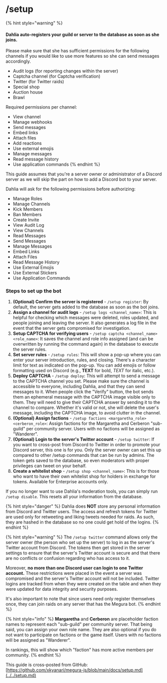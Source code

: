 # /setup

{% hint style="warning" %}
#### Dahlia auto-registers your guild or server to the database as soon as she joins.

Please make sure that she has sufficient permissions for the following channels if you would like to use more features so she can send messages accordingly.

* Audit logs (for reporting changes within the server)
* Captcha channel (for Captcha verification)
* Twitter (for Twitter raids)
* Special shop
* Auction house
* Brawl

Required permissions per channel:

* View channel
* Manage webhooks
* Send messages
* Embed links
* Attach files
* Add reactions
* Use external emojis
* Manage messages
* Read message history
* Use application commands
{% endhint %}

This guide assumes that you're a server owner or administrator of a Discord server as we will skip the part on how to add a Discord bot to your server.

Dahlia will ask for the following permissions before authorizing:

* Manage Roles
* Manage Channels
* Kick Members
* Ban Members
* Create Invite
* View Audit Log
* View Channels
* Read Messages
* Send Messages
* Manage Messages
* Embed Links
* Attach Files
* Read Message History
* Use External Emojis
* Use External Stickers
* Use Application Commands

### Steps to set up the bot

1. **(Optional) Confirm the server is registered** - `/setup register`: By default, the server gets added to the database as soon as the bot joins.
2. **Assign a channel for audit logs** - `/setup logs <channel_name>`: This is helpful for checking which messages were deleted, roles updated, and people joining and leaving the server. It also generates a log file in the event that the server gets compromised for investigation.
3. **Setup CAPTCHA for verifying users** - `/setup captcha <channel_name> <role_name>`: It saves the channel and role info assigned (and can be overwritten by running the command again) in the database to execute the server rules.
4. **Set server rules** - `/setup rules`: This will show a pop-up where you can enter your server introduction, rules, and closing. There's a character limit for text as indicated on the pop-up. You can add emojis or follow formatting used on Discord (e.g., **TEXT** for bold, _TEXT_ for italic, etc.).
5. **Deploy CAPTCHA** - `/setup deploy`: This will attempt to send a message to the CAPTCHA channel you set. Please make sure the channel is accessible to everyone, including Dahlia, and that they can send messages to it. When people click the "Verify" button, the bot sends them an ephemeral message with the CAPTCHA image visible only to them. They will need to give their CAPTCHA answer by sending it to the channel to compare. Whether it's valid or not, she will delete the user's message, including the CAPTCHA image, to avoid clutter in the channel.
6. **(Optional) Assign factions** - `/setup factions <margaretha_role> <cerberon_role>`: Assign factions for the Margaretha and Cerberon "sub-guild" per community server. Users with no factions will be assigned as "Wanderer".
7. **(Optional) Login to the server's Twitter account** - `/setup twitter`: If you want to cross-post from Discord to Twitter in order to promote your Discord server, this one is for you. Only the server owner can set this up compared to other /setup commands that can be run by admins. The token gets saved to the database, so even moderators with proper privileges can tweet on your behalf.
8. **Create a whitelist shop** - `/setup shop <channel_name>`: This is for those who want to have their own whitelist shop for holders in exchange for tokens. Available for Enterprise accounts only.

If you no longer want to use Dahlia's moderation tools, you can simply run `/setup disable`. This resets all your information from the database.

{% hint style="danger" %}
Dahlia does **NOT** store any personal information from Discord and Twitter users. The access and refresh tokens for Twitter are used only for retweeting and liking tweets needed for raids. As such, they are hashed in the database so no one could get hold of the logins.
{% endhint %}

{% hint style="warning" %}
The `/setup twitter` command allows only the server owner (the person who set up the server) to log in as the server's Twitter account from Discord. The tokens then get stored in the server settings to ensure that the server's Twitter account is secure and that there are no conflicts or confusion regarding who has access to it.

Moreover, **no more than one Discord user can login to one Twitter account.** These restrictions were placed in the event a server was compromised and the server's Twitter account will not be included. Twitter logins are tracked from when they were created on the table and when they were updated for data integrity and security purposes.

It's also important to note that since users need only register themselves once, they can join raids on any server that has the Megura bot.
{% endhint %}

{% hint style="info" %}
**Margaretha** and **Cerberon** are placeholder faction names to represent each "sub-guild" per community server. That being said, you can assign your own role name. They are also optional if you do not want to participate on factions or the game itself. Users with no factions will be assigned as "Wanderer".

In rankings, this will show which "faction" has more active members per community.
{% endhint %}

This guide is cross-posted from GitHub: [https://github.com/xkyanari/megura-js/blob/main/docs/setup.md](../../setup.md)
